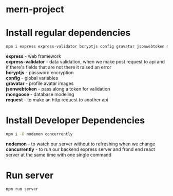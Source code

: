 # mern-project

# Install regular dependencies

```bash
npm i express express-validator bcryptjs config gravatar jsonwebtoken mongoose request
```

**express** - web framework  
**express-validator** - data validation, when we make post request to api and if there's fields that are not there it raised an error  
**bcryptjs** - password encryption  
**config** - global variables  
**gravatar** - profile avatar images  
**jsonwebtoken** - pass along a token for validation  
**mongoose** - database modeling  
**request** - to make an http request to another api

# Install Developer Dependencies

```bash
npm i -D nodemon concurrently
```

**nodemon** - to watch our server without to refreshing when we change  
**concurrently** - to run our backend express server and frond end react server at the same time with one single command

# Run server

```bash
npm run server
```
